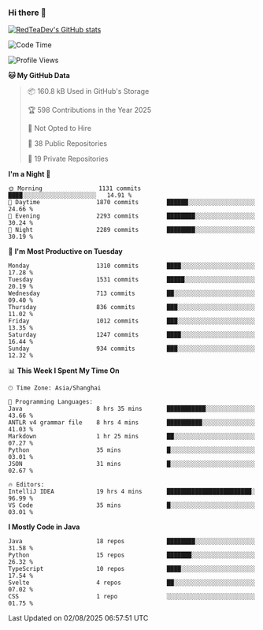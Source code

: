 ### Hi there 👋

<!--
**RedTeaDev/RedTeaDev** is a ✨ _special_ ✨ repository because its `README.md` (this file) appears on your GitHub profile.

Here are some ideas to get you started:

- 🔭 I’m currently working on ...
- 🌱 I’m currently learning ...
- 👯 I’m looking to collaborate on ...
- 🤔 I’m looking for help with ...
- 💬 Ask me about ...
- 📫 How to reach me: ...
- 😄 Pronouns: ...
- ⚡ Fun fact: ...
-->

<!--
[![wakatime](https://wakatime.com/badge/user/6b101ed0-04c0-4490-9283-eb61f2efff96.svg)](https://wakatime.com/@6b101ed0-04c0-4490-9283-eb61f2efff96)
!-->

[![RedTeaDev's GitHub stats](https://github-readme-stats.vercel.app/api?username=RedTeaDev\&include_all_commits=true)](https://github.com/anuraghazra/github-readme-stats)
<!--
[![willianrod's wakatime stats](https://github-readme-stats.vercel.app/api/wakatime?username=RedTeaDev)](https://github.com/anuraghazra/github-readme-stats)
!-->
<!--START_SECTION:waka-->
![Code Time](http://img.shields.io/badge/Code%20Time-3%2C443%20hrs%2010%20mins-blue)

![Profile Views](http://img.shields.io/badge/Profile%20Views-0-blue)

**🐱 My GitHub Data** 

> 📦 160.8 kB Used in GitHub's Storage 
 > 
> 🏆 598 Contributions in the Year 2025
 > 
> 🚫 Not Opted to Hire
 > 
> 📜 38 Public Repositories 
 > 
> 🔑 19 Private Repositories 
 > 
**I'm a Night 🦉** 

```text
🌞 Morning                1131 commits        ████░░░░░░░░░░░░░░░░░░░░░   14.91 % 
🌆 Daytime                1870 commits        ██████░░░░░░░░░░░░░░░░░░░   24.66 % 
🌃 Evening                2293 commits        ████████░░░░░░░░░░░░░░░░░   30.24 % 
🌙 Night                  2289 commits        ████████░░░░░░░░░░░░░░░░░   30.19 % 
```
📅 **I'm Most Productive on Tuesday** 

```text
Monday                   1310 commits        ████░░░░░░░░░░░░░░░░░░░░░   17.28 % 
Tuesday                  1531 commits        █████░░░░░░░░░░░░░░░░░░░░   20.19 % 
Wednesday                713 commits         ██░░░░░░░░░░░░░░░░░░░░░░░   09.40 % 
Thursday                 836 commits         ███░░░░░░░░░░░░░░░░░░░░░░   11.02 % 
Friday                   1012 commits        ███░░░░░░░░░░░░░░░░░░░░░░   13.35 % 
Saturday                 1247 commits        ████░░░░░░░░░░░░░░░░░░░░░   16.44 % 
Sunday                   934 commits         ███░░░░░░░░░░░░░░░░░░░░░░   12.32 % 
```


📊 **This Week I Spent My Time On** 

```text
🕑︎ Time Zone: Asia/Shanghai

💬 Programming Languages: 
Java                     8 hrs 35 mins       ███████████░░░░░░░░░░░░░░   43.66 % 
ANTLR v4 grammar file    8 hrs 4 mins        ██████████░░░░░░░░░░░░░░░   41.03 % 
Markdown                 1 hr 25 mins        ██░░░░░░░░░░░░░░░░░░░░░░░   07.27 % 
Python                   35 mins             █░░░░░░░░░░░░░░░░░░░░░░░░   03.01 % 
JSON                     31 mins             █░░░░░░░░░░░░░░░░░░░░░░░░   02.67 % 

🔥 Editors: 
IntelliJ IDEA            19 hrs 4 mins       ████████████████████████░   96.99 % 
VS Code                  35 mins             █░░░░░░░░░░░░░░░░░░░░░░░░   03.01 % 
```

**I Mostly Code in Java** 

```text
Java                     18 repos            ████████░░░░░░░░░░░░░░░░░   31.58 % 
Python                   15 repos            ███████░░░░░░░░░░░░░░░░░░   26.32 % 
TypeScript               10 repos            ████░░░░░░░░░░░░░░░░░░░░░   17.54 % 
Svelte                   4 repos             ██░░░░░░░░░░░░░░░░░░░░░░░   07.02 % 
CSS                      1 repo              ░░░░░░░░░░░░░░░░░░░░░░░░░   01.75 % 
```




 Last Updated on 02/08/2025 06:57:51 UTC
<!--END_SECTION:waka-->


